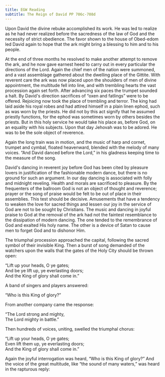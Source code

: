 ```yaml
---
title: EGW Reading
subtitle: The Reign of David PP 706c-708d
---
```


Upon David the divine rebuke accomplished its work. He was led to realize as he had never realized before the sacredness of the law of God and the necessity of strict obedience. The favor shown to the house of Obed-edom led David again to hope that the ark might bring a blessing to him and to his people.

At the end of three months he resolved to make another attempt to remove the ark, and he now gave earnest heed to carry out in every particular the directions of the Lord. Again the chief men of the nation were summoned, and a vast assemblage gathered about the dwelling place of the Gittite. With reverent care the ark was now placed upon the shoulders of men of divine appointment, the multitude fell into line, and with trembling hearts the vast procession again set forth. After advancing six paces the trumpet sounded a halt. By David's direction sacrifices of “oxen and fatlings” were to be offered. Rejoicing now took the place of trembling and terror. The king had laid aside his royal robes and had attired himself in a plain linen ephod, such as was worn by the priests. He did not by this act signify that he assumed priestly functions, for the ephod was sometimes worn by others besides the priests. But in this holy service he would take his place as, before God, on an equality with his subjects. Upon that day Jehovah was to be adored. He was to be the sole object of reverence.

Again the long train was in motion, and the music of harp and cornet, trumpet and cymbal, floated heavenward, blended with the melody of many voices. “And David danced before the Lord,” in his gladness keeping time to the measure of the song.

David's dancing in reverent joy before God has been cited by pleasure lovers in justification of the fashionable modern dance, but there is no ground for such an argument. In our day dancing is associated with folly and midnight reveling. Health and morals are sacrificed to pleasure. By the frequenters of the ballroom God is not an object of thought and reverence; prayer or the song of praise would be felt to be out of place in their assemblies. This test should be decisive. Amusements that have a tendency to weaken the love for sacred things and lessen our joy in the service of God are not to be sought by Christians. The music and dancing in joyful praise to God at the removal of the ark had not the faintest resemblance to the dissipation of modern dancing. The one tended to the remembrance of God and exalted His holy name. The other is a device of Satan to cause men to forget God and to dishonor Him.

The triumphal procession approached the capital, following the sacred symbol of their invisible King. Then a burst of song demanded of the watchers upon the walls that the gates of the Holy City should be thrown open:

“Lift up your heads, O ye gates;\
And be ye lift up, ye everlasting doors;\
And the King of glory shall come in.”

A band of singers and players answered:

“Who is this King of glory?”

From another company came the response:

“The Lord strong and mighty,\
The Lord mighty in battle.”

Then hundreds of voices, uniting, swelled the triumphal chorus:

“Lift up your heads, O ye gates;\
Even lift them up, ye everlasting doors;\
And the King of glory shall come in.”

Again the joyful interrogation was heard, “Who is this King of glory?” And the voice of the great multitude, like “the sound of many waters,” was heard in the rapturous reply: